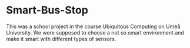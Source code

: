 # Smart-Bus-Stop
This was a school project in the course Ubiquitous Computing on Umeå University. We were supposed to choose a not so smart environment and make it smart with different types of sensors.

